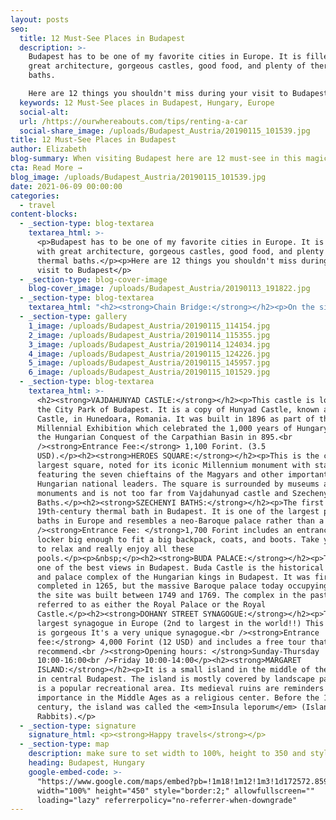 ```yaml
---
layout: posts
seo:
  title: 12 Must-See Places in Budapest
  description: >-
    Budapest has to be one of my favorite cities in Europe. It is filled with
    great architecture, gorgeous castles, good food, and plenty of thermal
    baths.

    Here are 12 things you shouldn't miss during your visit to Budapest
  keywords: 12 Must-See places in Budapest, Hungary, Europe
  social-alt:
  url: /https://ourwhereabouts.com/tips/renting-a-car
  social-share_image: /uploads/Budapest_Austria/20190115_101539.jpg
title: 12 Must-See Places in Budapest
author: Elizabeth
blog-summary: When visiting Budapest here are 12 must-see in this magical city
cta: Read More →
blog_image: /uploads/Budapest_Austria/20190115_101539.jpg
date: 2021-06-09 00:00:00
categories:
  - travel
content-blocks:
  - _section-type: blog-textarea
    textarea_html: >-
      <p>Budapest has to be one of my favorite cities in Europe. It is filled
      with great architecture, gorgeous castles, good food, and plenty of
      thermal baths.</p><p>Here are 12 things you shouldn't miss during your
      visit to Budapest</p>
  - _section-type: blog-cover-image
    blog-cover_image: /uploads/Budapest_Austria/20190113_191822.jpg
  - _section-type: blog-textarea
    textarea_html: "<h2><strong>Chain Bridge:</strong></h2><p>On the side of the hotel (D8, intercontinental, and the Four Seasons). The Széchenyi Chain Bridge is a chain bridge that spans the River Danube between Buda and Pest, the western and eastern sides of Budapest.</p><p>\_</p><h2><strong>Hungarian Parliament Building:</strong></h2><p>Inspired by the British parliament building, with gothic, baroque and Renaissance elements it's the 3rd largest Parliament in Europe.<br /><strong>Entrance Fee:</strong> 2,200 Forint (7 USD)<br /><strong>Opening hours:</strong> Monday-Friday 8:00-18:00.<br />Saturday-Sunday 8:00-16:00.<br /><strong>Guards ceremony: </strong>Every round hour, there's a guard change ceremony at the entrance.</p><p>\_</p><h2><strong>Shoes On The Danube Memorial:</strong></h2><p>Once you get to the Chain Bridge you make a right and continue walking straight on the river. as you walk on the river towards the parliament you can see the shoe memorial in memory of the Jews that were murdered and whose bodies were dropped in the river in 1944-1945.</p><p>\_</p><h2><strong>St. Stephan Basilica:</strong></h2><p>It is one of Budapest's most significant landmarks built in 1906 and took 50 years to build. The design was based on drawings by Jozsef Hild.<br /><strong>Entrance Fee:</strong> Free, but it’s customary to pay 200 Forint. (0.6 USD)<br /><strong>Opening Hours: </strong>Monday-Friday 9:00-17:00,<br />Saturday 9:00-13:00, Sunday 13:00-17:00,</p><p>\_</p><h2><strong>Fisherman's Bastion:</strong></h2><p>Free admission. It was supposedly named for the fishermen responsible for defending this stretch of the bank against invaders in the Middle Ages. This beautiful spot you can not miss makes you feel like a princess in a castle with a gorgeous view of the Pest.</p><p>\_</p><h2><strong>Mattias Church:</strong></h2><p>The church of the Assumption of the Buda castle is a Roman Catholic church located in Holy Trinity Square in front of the Fisherman's Bastion at the heart of Buda's Castle District. It was originally built in 1255 it is a beautiful church with a gorgeous roof with many colors. <strong>Entrance fee:</strong> 1,500 forint (5 USD) <strong>Opening Hours: </strong>Monday-Friday 9:00-17:00,<br />Saturday 9:00-13:00, Sunday 13:00-17:00</p>"
  - _section-type: gallery
    1_image: /uploads/Budapest_Austria/20190115_114154.jpg
    2_image: /uploads/Budapest_Austria/20190114_115355.jpg
    3_image: /uploads/Budapest_Austria/20190114_124034.jpg
    4_image: /uploads/Budapest_Austria/20190115_124226.jpg
    5_image: /uploads/Budapest_Austria/20190115_145957.jpg
    6_image: /uploads/Budapest_Austria/20190115_101529.jpg
  - _section-type: blog-textarea
    textarea_html: >-
      <h2><strong>VAJDAHUNYAD CASTLE:</strong></h2><p>This castle is located in
      the City Park of Budapest. It is a copy of Hunyad Castle, known as Corvin
      Castle, in Hunedoara, Romania. It was built in 1896 as part of the
      Millennial Exhibition which celebrated the 1,000 years of Hungary since
      the Hungarian Conquest of the Carpathian Basin in 895.<br
      /><strong>Entrance Fee:</strong> 1,100 Forint. (3.5
      USD).</p><h2><strong>HEROES SQUARE:</strong></h2><p>This is the city's
      largest square, noted for its iconic Millennium monument with statues
      featuring the seven chieftains of the Magyars and other important
      Hungarian national leaders. The square is surrounded by museums and
      monuments and is not too far from Vajdahunyad castle and Szechenyi
      Baths.</p><h2><strong>SZECHENYI BATHS:</strong></h2><p>The first
      19th-century thermal bath in Budapest. It is one of the largest public
      baths in Europe and resembles a neo-Baroque palace rather than a bath.<br
      /><strong>Entrance Fee: </strong>1,700 Forint includes an entrance and a
      locker big enough to fit a big backpack, coats, and boots. Take your time
      to relax and really enjoy all these
      pools.</p><p>&nbsp;</p><h2><strong>BUDA PALACE:</strong></h2><p>This is
      one of the best views in Budapest. Buda Castle is the historical castle
      and palace complex of the Hungarian kings in Budapest. It was first
      completed in 1265, but the massive Baroque palace today occupying most of
      the site was built between 1749 and 1769. The complex in the past was
      referred to as either the Royal Palace or the Royal
      Castle.</p><h2><strong>DOHANY STREET SYNAGOGUE:</strong></h2><p>The
      largest synagogue in Europe (2nd to largest in the world!!) This synagogue
      is gorgeous It's a very unique synagogue.<br /><strong>Entrance
      fee:</strong> 4,000 Forint (12 USD) and includes a free tour that I highly
      recommend.<br /><strong>Opening hours: </strong>Sunday-Thursday
      10:00-16:00<br />Friday 10:00-14:00</p><h2><strong>MARGARET
      ISLAND:</strong></h2><p>It is a small island in the middle of the Danube
      in central Budapest. The island is mostly covered by landscape parks and
      is a popular recreational area. Its medieval ruins are reminders of its
      importance in the Middle Ages as a religious center. Before the 14th
      century, the island was called the <em>Insula leporum</em> (Island of
      Rabbits).</p>
  - _section-type: signature
    signature_html: <p><strong>Happy travels</strong></p>
  - _section-type: map
    description: make sure to set width to 100%, height to 350 and style to border 2
    heading: Budapest, Hungary
    google-embed-code: >-
      "https://www.google.com/maps/embed?pb=!1m18!1m12!1m3!1d172572.85980156928!2d18.990218602683893!3d47.481128146579536!2m3!1f0!2f0!3f0!3m2!1i1024!2i768!4f13.1!3m3!1m2!1s0x4741c334d1d4cfc9%3A0x400c4290c1e1160!2sBudapest%2C%20Hungary!5e0!3m2!1sen!2sus!4v1662053740674!5m2!1sen!2sus"
      width="100%" height="450" style="border:2;" allowfullscreen=""
      loading="lazy" referrerpolicy="no-referrer-when-downgrade"
---
```

